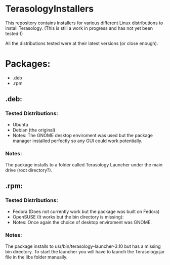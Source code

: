 # TerasologyInstallers
This repository contains installers for various different Linux distributions to install Terasology. (This is still a work in progress and has not yet been tested!))

All the distributions tested were at their latest versions (or close enough).

# Packages:
  * .deb
  * .rpm

## .deb:  
### Tested Distributions:
* Ubuntu
* Debian (the original)
 * Notes:
 The GNOME desktop enviroment was used but the package manager installed perfectly so any GUI could work potentially.

### Notes:
 The package installs to a folder called Terasology Launcher under the main drive (root directory?).
 
## .rpm:
### Tested Distributions:
* Fedora (Does not currently work but the package was built on Fedora)
* OpenSUSE (It works but the bin directory is missing):
 * Notes: Once again the choice of desktop enviroment was GNOME.

### Notes:
 The package installs to usr/bin/terasology-launcher-3.10 but has a missing bin directory. To start the launcher you will have to  launch the Terasology.jar file in the libs folder manually.

